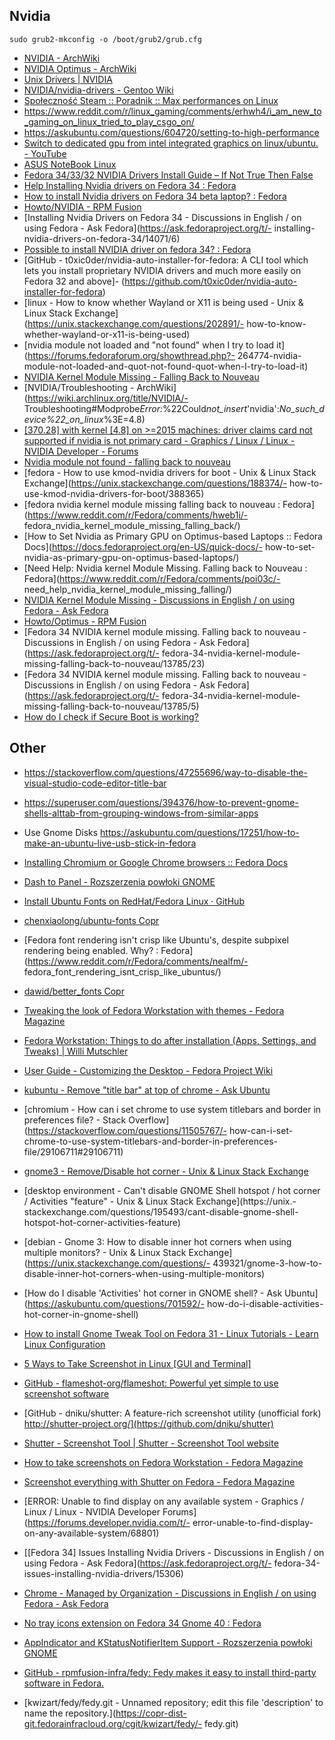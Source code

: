 ## Nvidia

`sudo grub2-mkconfig -o /boot/grub2/grub.cfg`

- [NVIDIA - ArchWiki](https://wiki.archlinux.org/title/NVIDIA)
- [NVIDIA Optimus - ArchWiki](https://wiki.archlinux.org/title/NVIDIA_Optimus)
- [Unix Drivers | NVIDIA](https://www.nvidia.com/en-us/drivers/unix/)
- [NVIDIA/nvidia-drivers - Gentoo Wiki](https://wiki.gentoo.org/wiki/NVIDIA/nvidia-drivers)
- [Społeczność Steam :: Poradnik :: Max performances on Linux](https://steamcommunity.com/sharedfiles/filedetails/?id=1466300192)
- https://www.reddit.com/r/linux_gaming/comments/erhwh4/i_am_new_to_gaming_on_linux_tried_to_play_csgo_on/
- https://askubuntu.com/questions/604720/setting-to-high-performance
- [Switch to dedicated gpu from intel integrated graphics on linux/ubuntu. - YouTube](https://www.youtube.com/watch?v=-JLZiDFjZ2I)
- [ASUS NoteBook Linux](https://asus-linux.org/wiki/fedora-guide/)
- [Fedora 34/33/32 NVIDIA Drivers Install Guide – If Not True Then False](https://www.if-not-true-then-false.com/2015/fedora-nvidia-guide/)
- [Help Installing Nvidia drivers on Fedora 34 : Fedora](https://www.reddit.com/r/Fedora/comments/n9kfdq/help_installing_nvidia_drivers_on_fedora_34/)
- [How to install Nvidia drivers on Fedora 34 beta laptop? : Fedora](https://www.reddit.com/r/Fedora/comments/mhh872/how_to_install_nvidia_drivers_on_fedora_34_beta/)
- [Howto/NVIDIA - RPM Fusion](https://rpmfusion.org/Howto/NVIDIA#Installing_the_drivers)
- [Installing Nvidia Drivers on Fedora 34 - Discussions in English / on using Fedora - Ask Fedora](https://ask.fedoraproject.org/t/- installing-nvidia-drivers-on-fedora-34/14071/6)
- [Possible to install NVIDIA driver on fedora 34? : Fedora](https://www.reddit.com/r/Fedora/comments/mdlqmz/possible_to_install_nvidia_driver_on_fedora_34/)
- [GitHub - t0xic0der/nvidia-auto-installer-for-fedora: A CLI tool which lets you install proprietary NVIDIA drivers and much more easily on Fedora 32 and above]- (https://github.com/t0xic0der/nvidia-auto-installer-for-fedora)
- [linux - How to know whether Wayland or X11 is being used - Unix &amp; Linux Stack Exchange](https://unix.stackexchange.com/questions/202891/- how-to-know-whether-wayland-or-x11-is-being-used)
- [nvidia module not loaded and &quot;not found&quot; when I try to load it](https://forums.fedoraforum.org/showthread.php?- 264774-nvidia-module-not-loaded-and-quot-not-found-quot-when-I-try-to-load-it)
- [NVIDIA Kernel Module Missing - Falling Back to Nouveau](https://forums.fedoraforum.org/showthread.php?324080-NVIDIA-Kernel-Module-Missing-Falling-Back-to-Nouveau)
- [NVIDIA/Troubleshooting - ArchWiki](https://wiki.archlinux.org/title/NVIDIA/- Troubleshooting#Modprobe*Error:*%22Could*not_insert*'nvidia':_No_such_device%22_on_linux_%3E=4.8)
- [\[370.28\] with kernel \[4.8\] on &gt;=2015 machines: driver claims card not supported if nvidia is not primary card - Graphics / Linux / Linux - NVIDIA Developer - Forums](https://forums.developer.nvidia.com/t/370-28-with-kernel-4-8-on-2015-machines-driver-claims-card-not-supported-if-nvidia-is-not-primary-card/45529/32)
- [Nvidia module not found - falling back to nouveau](https://forums.fedoraforum.org/showthread.php?324784-Nvidia-module-not-found-falling-back-to-nouveau)
- [fedora - How to use kmod-nvidia drivers for boot - Unix &amp; Linux Stack Exchange](https://unix.stackexchange.com/questions/188374/- how-to-use-kmod-nvidia-drivers-for-boot/388365)
- [fedora nvidia kernel module missing falling back to nouveau : Fedora](https://www.reddit.com/r/Fedora/comments/hweb1i/- fedora_nvidia_kernel_module_missing_falling_back/)
- [How to Set Nvidia as Primary GPU on Optimus-based Laptops :: Fedora Docs](https://docs.fedoraproject.org/en-US/quick-docs/- how-to-set-nvidia-as-primary-gpu-on-optimus-based-laptops/)
- [Need Help: Nvidia kernel Module Missing. Falling back to Nouveau : Fedora](https://www.reddit.com/r/Fedora/comments/poi03c/- need_help_nvidia_kernel_module_missing_falling/)
- [NVIDIA Kernel Module Missing - Discussions in English / on using Fedora - Ask Fedora](https://ask.fedoraproject.org/t/nvidia-kernel-module-missing/11060/8)
- [Howto/Optimus - RPM Fusion](https://rpmfusion.org/Howto/Optimus)
- [Fedora 34 NVIDIA kernel module missing. Falling back to nouveau - Discussions in English / on using Fedora - Ask Fedora](https://ask.fedoraproject.org/t/- fedora-34-nvidia-kernel-module-missing-falling-back-to-nouveau/13785/23)
- [Fedora 34 NVIDIA kernel module missing. Falling back to nouveau - Discussions in English / on using Fedora - Ask Fedora](https://ask.fedoraproject.org/t/- fedora-34-nvidia-kernel-module-missing-falling-back-to-nouveau/13785/5)
- [How do I check if Secure Boot is working?](https://forums.fedoraforum.org/showthread.php?314263-How-do-I-check-if-Secure-Boot-is-working)

## Other

- https://stackoverflow.com/questions/47255696/way-to-disable-the-visual-studio-code-editor-title-bar
- https://superuser.com/questions/394376/how-to-prevent-gnome-shells-alttab-from-grouping-windows-from-similar-apps
- Use Gnome Disks https://askubuntu.com/questions/17251/how-to-make-an-ubuntu-live-usb-stick-in-fedora
- [Installing Chromium or Google Chrome browsers :: Fedora Docs](https://docs.fedoraproject.org/en-US/quick-docs/installing-chromium-or-google-chrome-browsers/)
- [Dash to Panel - Rozszerzenia powłoki GNOME](https://extensions.gnome.org/extension/1160/dash-to-panel/)
- [Install Ubuntu Fonts on RedHat/Fedora Linux · GitHub](https://gist.github.com/android10/3b1a1f8abb9df357853249c4cdb38812)
- [chenxiaolong/ubuntu-fonts Copr](https://copr.fedorainfracloud.org/coprs/chenxiaolong/ubuntu-fonts/)
- [Fedora font rendering isn't crisp like Ubuntu's, despite subpixel rendering being enabled. Why? : Fedora](https://www.reddit.com/r/Fedora/comments/nealfm/- fedora_font_rendering_isnt_crisp_like_ubuntus/)
- [dawid/better_fonts Copr](https://copr.fedorainfracloud.org/coprs/dawid/better_fonts/)
- [Tweaking the look of Fedora Workstation with themes - Fedora Magazine](https://fedoramagazine.org/tweaking-the-look-of-fedora-workstation-with-themes/)
- [Fedora Workstation: Things to do after installation (Apps, Settings, and Tweaks) | Willi Mutschler](https://mutschler.eu/linux/install-guides/fedora-post-install/)
- [User Guide - Customizing the Desktop - Fedora Project Wiki](https://fedoraproject.org/wiki/User_Guide_-_Customizing_the_Desktop)
- [kubuntu - Remove &quot;title bar&quot; at top of chrome - Ask Ubuntu](https://askubuntu.com/questions/763753/remove-title-bar-at-top-of-chrome/763764#763764)
- [chromium - How can i set chrome to use system titlebars and border in preferences file? - Stack Overflow](https://stackoverflow.com/questions/11505767/- how-can-i-set-chrome-to-use-system-titlebars-and-border-in-preferences-file/29106711#29106711)
- [gnome3 - Remove/Disable hot corner - Unix &amp; Linux Stack Exchange](https://unix.stackexchange.com/questions/196541/remove-disable-hot-corner)
- [desktop environment - Can't disable GNOME Shell hotspot / hot corner / Activities &quot;feature&quot; - Unix &amp; Linux Stack Exchange](https://unix.- stackexchange.com/questions/195493/cant-disable-gnome-shell-hotspot-hot-corner-activities-feature)
- [debian - Gnome 3: How to disable inner hot corners when using multiple monitors? - Unix &amp; Linux Stack Exchange](https://unix.stackexchange.com/questions/- 439321/gnome-3-how-to-disable-inner-hot-corners-when-using-multiple-monitors)
- [How do I disable 'Activities' hot corner in GNOME shell? - Ask Ubuntu](https://askubuntu.com/questions/701592/- how-do-i-disable-activities-hot-corner-in-gnome-shell)
- [How to install Gnome Tweak Tool on Fedora 31 - Linux Tutorials - Learn Linux Configuration](https://linuxconfig.org/how-to-install-gnome-tweak-tool-on-fedora-31)
- [5 Ways to Take Screenshot in Linux \[GUI and Terminal\]](https://itsfoss.com/take-screenshot-linux/)
- [GitHub - flameshot-org/flameshot: Powerful yet simple to use screenshot software](https://github.com/flameshot-org/flameshot)
- [GitHub - dniku/shutter: A feature-rich screenshot utility (unofficial fork) http://shutter-project.org/](https://github.com/dniku/shutter)
- [Shutter - Screenshot Tool | Shutter - Screenshot Tool website](https://shutter-project.org/contribute/)
- [How to take screenshots on Fedora Workstation - Fedora Magazine](https://fedoramagazine.org/take-screenshots-on-fedora/)
- [Screenshot everything with Shutter on Fedora - Fedora Magazine](https://fedoramagazine.org/screenshot-everything-shutter-fedora/)
- [ERROR: Unable to find display on any available system - Graphics / Linux / Linux - NVIDIA Developer Forums](https://forums.developer.nvidia.com/t/- error-unable-to-find-display-on-any-available-system/68801)
- [\[Fedora 34\] Issues Installing Nvidia Drivers - Discussions in English / on using Fedora - Ask Fedora](https://ask.fedoraproject.org/t/- fedora-34-issues-installing-nvidia-drivers/15306)
- [Chrome - Managed by Organization - Discussions in English / on using Fedora - Ask Fedora](https://ask.fedoraproject.org/t/chrome-managed-by-organization/1665/2)
- [No tray icons extension on Fedora 34 Gnome 40 : Fedora](https://www.reddit.com/r/Fedora/comments/mkfxp7/no_tray_icons_extension_on_fedora_34_gnome_40/)
- [AppIndicator and KStatusNotifierItem Support - Rozszerzenia powłoki GNOME](https://extensions.gnome.org/extension/615/appindicator-support/)

- [GitHub - rpmfusion-infra/fedy: Fedy makes it easy to install third-party software in Fedora.](https://github.com/rpmfusion-infra/fedy)
- [kwizart/fedy/fedy.git - Unnamed repository; edit this file 'description' to name the repository.](https://copr-dist-git.fedorainfracloud.org/cgit/kwizart/fedy/- fedy.git)
